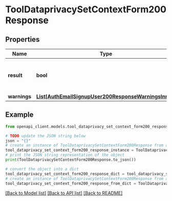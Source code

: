 # ToolDataprivacySetContextForm200Response


## Properties

Name | Type | Description | Notes
------------ | ------------- | ------------- | -------------
**result** | **bool** | Whether the data was properly set or not | [default to False]
**warnings** | [**List[AuthEmailSignupUser200ResponseWarningsInner]**](AuthEmailSignupUser200ResponseWarningsInner.md) |  | [optional] 

## Example

```python
from openapi_client.models.tool_dataprivacy_set_context_form200_response import ToolDataprivacySetContextForm200Response

# TODO update the JSON string below
json = "{}"
# create an instance of ToolDataprivacySetContextForm200Response from a JSON string
tool_dataprivacy_set_context_form200_response_instance = ToolDataprivacySetContextForm200Response.from_json(json)
# print the JSON string representation of the object
print(ToolDataprivacySetContextForm200Response.to_json())

# convert the object into a dict
tool_dataprivacy_set_context_form200_response_dict = tool_dataprivacy_set_context_form200_response_instance.to_dict()
# create an instance of ToolDataprivacySetContextForm200Response from a dict
tool_dataprivacy_set_context_form200_response_from_dict = ToolDataprivacySetContextForm200Response.from_dict(tool_dataprivacy_set_context_form200_response_dict)
```
[[Back to Model list]](../README.md#documentation-for-models) [[Back to API list]](../README.md#documentation-for-api-endpoints) [[Back to README]](../README.md)


